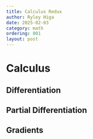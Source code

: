 ```yaml
---
title: Calculus Redux
author: Ryley Higa
date: 2025-02-03
category: math
ordering: 001
layout: post
---
```


# Calculus
## Differentiation
## Partial Differentiation
## Gradients
